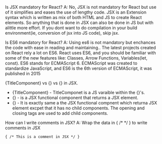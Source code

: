 Is JSX mandatory for React?
A: No, JSX is not mandatory for React but use of it simplifies and eases the use of lengthy code.
  JSX is an Extension syntax which is written as mix of both HTML and JS to create React elements. So anything that is done in JSX can also be done in 
  JS but with alittle more effort. If you dont want to do compilation in your build environment(ie, conversion of jsx into JS code), skip jsx.

Is ES6 mandatory for React?
A: Using es6 is not mandatory but enchances the code with ease in reading and maintaining.. The latest projects created on React rely a lot on ES6. 
  React uses ES6, and you should be familiar with some of the new features like: Classes, Arrow Functions, Variables(let, const). 
  ES6 stands for ECMAScript 6. ECMAScript was created to standardize JavaScript, and ES6 is the 6th version of ECMAScript, it was published in 2015

{TitleComponent} vs {<TitleComponent/>} vs {<TitleComponent></TitleComponent>} in JSX.
* {TitleComponent} - TitleComponet is a JS varaible within the {}'s.
* {<TitleComponent/>} - <TitleComponent/> is a JSX functional component that returns a JSX element. 
* {<TitleComponent></TitleComponent>} - It is exactly same a the JSX functional compnent which returna JSX element excpet that it has no child
components. The opening and closing tags are used to add child components.

How can I write comments in JSX?
A: Wrap the data in { /* */ } to write comments in JSX 
  ```
{ /* This is a comment in JSX */ }

```
